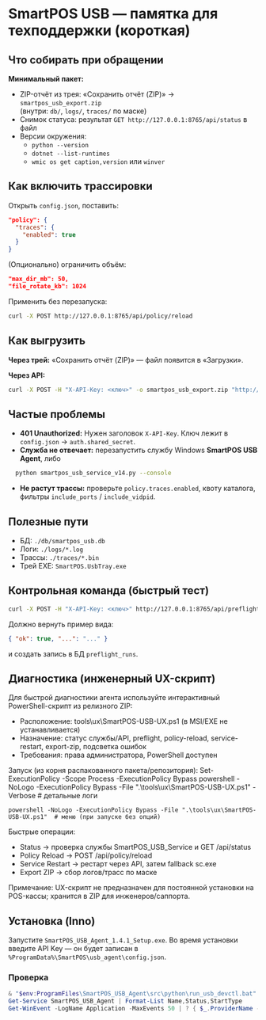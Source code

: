 # SmartPOS USB — памятка для техподдержки (короткая)

## Что собирать при обращении

**Минимальный пакет:**

- ZIP-отчёт из трея: «Сохранить отчёт (ZIP)» → `smartpos_usb_export.zip`  
  (внутри: `db/`, `logs/`, `traces/` по маске)
- Снимок статуса: результат `GET http://127.0.0.1:8765/api/status` в файл
- Версии окружения:
  - `python --version`
  - `dotnet --list-runtimes`
  - `wmic os get caption,version` или `winver`

## Как включить трассировки

Открыть `config.json`, поставить:

```json
"policy": {
  "traces": {
    "enabled": true
  }
}
```

(Опционально) ограничить объём:

```json
"max_dir_mb": 50,
"file_rotate_kb": 1024
```

Применить без перезапуска:

```bash
curl -X POST http://127.0.0.1:8765/api/policy/reload
```

## Как выгрузить

**Через трей:** «Сохранить отчёт (ZIP)» — файл появится в «Загрузки».

**Через API:**

```bash
curl -X POST -H "X-API-Key: <ключ>" -o smartpos_usb_export.zip "http://127.0.0.1:8765/api/export?mask=db,logs,traces"
```

## Частые проблемы

- **401 Unauthorized:** Нужен заголовок `X-API-Key`. Ключ лежит в `config.json` → `auth.shared_secret`.
- **Служба не отвечает:** перезапустить службу Windows **SmartPOS USB Agent**, либо
  
```bash
  python smartpos_usb_service_v14.py --console
  ```

- **Не растут трассы:** проверьте `policy.traces.enabled`, квоту каталога, фильтры `include_ports` / `include_vidpid`.

## Полезные пути

- БД: `./db/smartpos_usb.db`
- Логи: `./logs/*.log`
- Трассы: `./traces/*.bin`
- Трей EXE: `SmartPOS.UsbTray.exe`

## Контрольная команда (быстрый тест)

```bash
curl -X POST -H "X-API-Key: <ключ>" http://127.0.0.1:8765/api/preflight
```

Должно вернуть пример вида:

```json
{ "ok": true, "...": "..." }
```

и создать запись в БД `preflight_runs`.

## Диагностика (инженерный UX-скрипт)

Для быстрой диагностики агента используйте интерактивный PowerShell-скрипт из релизного ZIP:
- Расположение: tools\ux\SmartPOS-USB-UX.ps1  (в MSI/EXE не устанавливается)
- Назначение: статус службы/API, preflight, policy-reload, service-restart, export-zip, подсветка ошибок
- Требования: права администратора, PowerShell доступен

Запуск (из корня распакованного пакета/репозитория):
  Set-ExecutionPolicy -Scope Process -ExecutionPolicy Bypass
  powershell -NoLogo -ExecutionPolicy Bypass -File ".\tools\ux\SmartPOS-USB-UX.ps1" -Verbose # детальные логи
  
```
powershell -NoLogo -ExecutionPolicy Bypass -File ".\tools\ux\SmartPOS-USB-UX.ps1"  # меню (при запуске без опций)
```

Быстрые операции:
- Status → проверка службы SmartPOS_USB_Service и GET /api/status
- Policy Reload → POST /api/policy/reload
- Service Restart → рестарт через API, затем fallback sc.exe
- Export ZIP → сбор логов/трасс по маске

Примечание: UX-скрипт не предназначен для постоянной установки на POS-кассы; хранится в ZIP для инженеров/саппорта.

## Установка (Inno)
Запустите `SmartPOS_USB_Agent_1.4.1_Setup.exe`. Во время установки введите API Key — он будет записан в `%ProgramData%\SmartPOS\usb_agent\config.json`.

### Проверка

```powershell
& "$env:ProgramFiles\SmartPOS_USB_Agent\src\python\run_usb_devctl.bat" --selftest --out "$env:TEMP\spusb_selftest.zip"
Get-Service SmartPOS_USB_Agent | Format-List Name,Status,StartType
Get-WinEvent -LogName Application -MaxEvents 50 | ? { $_.ProviderName -eq 'SmartPOS_USB_Agent' } | select TimeCreated,Message
